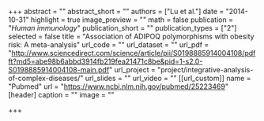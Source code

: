 +++
abstract = ""
abstract_short = ""
authors = ["Lu et al."]
date = "2014-10-31"
highlight = true
image_preview = ""
math = false
publication = "*Human immunology*"
publication_short = ""
publication_types = ["2"]
selected = false
title = "Association of ADIPOQ polymorphisms with obesity risk: A meta-analysis"
url_code = ""
url_dataset = ""
url_pdf = "http://www.sciencedirect.com/science/article/pii/S0198885914004108/pdfft?md5=abe98b6abbd3914fb219fea21471c8be&pid=1-s2.0-S0198885914004108-main.pdf"
url_project = "project/integrative-analysis-of-complex-diseases/"
url_slides = ""
url_video = ""
[[url_custom]]
    name = "Pubmed"
    url = "https://www.ncbi.nlm.nih.gov/pubmed/25223469"
[header]
  caption = ""
  image = ""

+++

